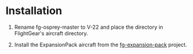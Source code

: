 Installation
============

1. Rename fg-osprey-master to V-22 and place the directory in FlightGear's aircraft directory.

2. Install the ExpansionPack aircraft from the [fg-expansion-pack][url-fg-expansion-pack] project.

  [url-fg-expansion-pack]: https://github.com/onox/fg-expansion-pack
